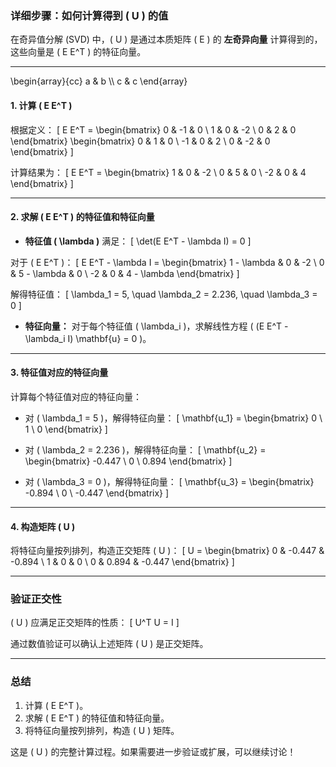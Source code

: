 ### 详细步骤：如何计算得到 \( U \) 的值

在奇异值分解 (SVD) 中，\( U \) 是通过本质矩阵 \( E \) 的 **左奇异向量** 计算得到的，这些向量是 \( E E^T \) 的特征向量。

---
  \\begin{array}{cc}
     a & b \\\\
     c & c
   \\end{array}

   
#### 1. 计算 \( E E^T \)
根据定义：
\[
E E^T = \begin{bmatrix}
0 & -1 & 0 \\
1 &  0 & -2 \\
0 &  2 &  0
\end{bmatrix}
\begin{bmatrix}
0 &  1 &  0 \\
-1 &  0 &  2 \\
0 & -2 &  0
\end{bmatrix}
\]

计算结果为：
\[
E E^T = \begin{bmatrix}
1 & 0 & -2 \\
0 & 5 &  0 \\
-2 & 0 &  4
\end{bmatrix}
\]

---

#### 2. 求解 \( E E^T \) 的特征值和特征向量
- **特征值 \( \lambda \)** 满足：
\[
\det(E E^T - \lambda I) = 0
\]

对于 \( E E^T \)：
\[
E E^T - \lambda I = \begin{bmatrix}
1 - \lambda & 0 & -2 \\
0 & 5 - \lambda & 0 \\
-2 & 0 & 4 - \lambda
\end{bmatrix}
\]

解得特征值：
\[
\lambda_1 = 5, \quad \lambda_2 = 2.236, \quad \lambda_3 = 0
\]

- **特征向量：**
对于每个特征值 \( \lambda_i \)，求解线性方程 \( (E E^T - \lambda_i I) \mathbf{u} = 0 \)。

---

#### 3. 特征值对应的特征向量
计算每个特征值对应的特征向量：
- 对 \( \lambda_1 = 5 \)，解得特征向量：
\[
\mathbf{u_1} = \begin{bmatrix} 0 \\ 1 \\ 0 \end{bmatrix}
\]

- 对 \( \lambda_2 = 2.236 \)，解得特征向量：
\[
\mathbf{u_2} = \begin{bmatrix} -0.447 \\ 0 \\ 0.894 \end{bmatrix}
\]

- 对 \( \lambda_3 = 0 \)，解得特征向量：
\[
\mathbf{u_3} = \begin{bmatrix} -0.894 \\ 0 \\ -0.447 \end{bmatrix}
\]

---

#### 4. 构造矩阵 \( U \)
将特征向量按列排列，构造正交矩阵 \( U \)：
\[
U = \begin{bmatrix}
0 & -0.447 & -0.894 \\
1 & 0 & 0 \\
0 & 0.894 & -0.447
\end{bmatrix}
\]

---

### 验证正交性
\( U \) 应满足正交矩阵的性质：
\[
U^T U = I
\]

通过数值验证可以确认上述矩阵 \( U \) 是正交矩阵。

---

### 总结
1. 计算 \( E E^T \)。
2. 求解 \( E E^T \) 的特征值和特征向量。
3. 将特征向量按列排列，构造 \( U \) 矩阵。

这是 \( U \) 的完整计算过程。如果需要进一步验证或扩展，可以继续讨论！
